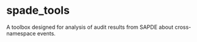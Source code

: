 # spade_tools
A toolbox designed for analysis of audit results from SAPDE about cross-namespace events.

